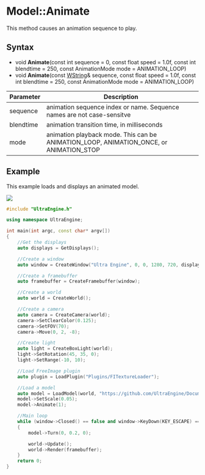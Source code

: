# Model::Animate

This method causes an animation sequence to play.

## Syntax
* void **Animate**(const int sequence = 0, const float speed = 1.0f, const int blendtime = 250, const AnimationMode mode = ANIMATION_LOOP)
* void **Animate**(const [WString](WString.md)& sequence, const float speed = 1.0f, const int blendtime = 250, const AnimationMode mode = ANIMATION_LOOP)

| Parameter | Description |
| ------ | ------ |
| sequence | animation sequence index or name. Sequence names are not case-sensitve |
| blendtime | animation transition time, in milliseconds |
| mode | animation playback mode. This can be ANIMATION_LOOP, ANIMATION_ONCE, or ANIMATION_STOP |

## Example

This example loads and displays an animated model.

![](https://raw.githubusercontent.com/UltraEngine/Documentation/master/Images/model_animate.jpg)

```c++
#include "UltraEngine.h"

using namespace UltraEngine;

int main(int argc, const char* argv[])
{
    //Get the displays
    auto displays = GetDisplays();

    //Create a window
    auto window = CreateWindow("Ultra Engine", 0, 0, 1280, 720, displays[0], WINDOW_CENTER | WINDOW_TITLEBAR);

    //Create a framebuffer
    auto framebuffer = CreateFramebuffer(window);

    //Create a world
    auto world = CreateWorld();

    //Create a camera
    auto camera = CreateCamera(world);
    camera->SetClearColor(0.125);
    camera->SetFOV(70);
    camera->Move(0, 2, -8);

    //Create light
    auto light = CreateBoxLight(world);
    light->SetRotation(45, 35, 0);
    light->SetRange(-10, 10);

    //Load FreeImage plugin
    auto plugin = LoadPlugin("Plugins/FITextureLoader");

    //Load a model
    auto model = LoadModel(world, "https://github.com/UltraEngine/Documentation/raw/master/Assets/Models/Characters/Fox.glb");
    model->SetScale(0.05);
    model->Animate(1);

    //Main loop
    while (window->Closed() == false and window->KeyDown(KEY_ESCAPE) == false)
    {
        model->Turn(0, 0.2, 0);

        world->Update();
        world->Render(framebuffer);
    }
    return 0;
}
```
